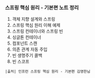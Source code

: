 ### 스프링 핵심 원리 - 기본편 노트 정리

1. 객체 지향 설계와 스프링 
2. 스프링 핵심 원리 이해 예제
3. 스프링 컨테이너와 스프링 빈
4. 싱글톤 컨테이너
5. 컴포넌트 스캔
6. 의존 관계 자동 주입
7. 빈 생명주기 콜백
8. 빈 스코프

`|출처| 인프런 스프링 핵심 원리 - 기본편 김영한님`
